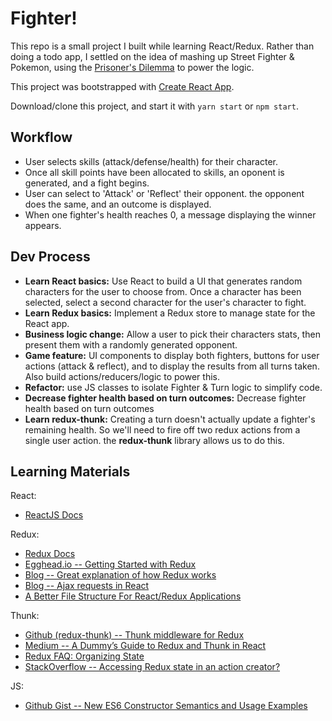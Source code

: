 # Fighter!

This repo is a small project I built while learning React/Redux. Rather than doing a todo app, I settled on the idea of mashing up Street Fighter & Pokemon, using the [Prisoner's Dilemma](https://en.wikipedia.org/wiki/Prisoner%27s_dilemma) to power the logic.

This project was bootstrapped with [Create React App](https://github.com/facebookincubator/create-react-app).

Download/clone this project, and start it with `yarn start` or `npm start`.

## Workflow

 - User selects skills (attack/defense/health) for their character.
 - Once all skill points have been allocated to skills, an oponent is generated, and a fight begins.
 - User can select to 'Attack' or 'Reflect' their opponent. the opponent does the same, and an outcome is displayed.
 - When one fighter's health reaches 0, a message displaying the winner appears.

## Dev Process
 
- **Learn React basics:** Use React to build a UI that generates random characters for the user to choose from. Once a character has been selected, select a second character for the user's character to fight.
- **Learn Redux basics:** Implement a Redux store to manage state for the React app.
- **Business logic change:** Allow a user to pick their characters stats, then present them with a randomly generated opponent.
- **Game feature:** UI components to display both fighters, buttons for user actions (attack & reflect), and to display the results from all turns taken. Also build actions/reducers/logic to power this.
- **Refactor:** use JS classes to isolate Fighter & Turn logic to simplify code.
- **Decrease fighter health based on turn outcomes:** Decrease fighter health based on turn outcomes
- **Learn redux-thunk:** Creating a turn doesn't actually update a fighter's remaining health. So we'll need to fire off two redux actions from a single user action. the **redux-thunk** library allows us to do this.

## Learning Materials

React:
- [ReactJS Docs](https://reactjs.org/docs/installation.html)


Redux:

- [Redux Docs](http://redux.js.org/docs/basics/)
- [Egghead.io -- Getting Started with Redux](https://egghead.io/courses/getting-started-with-redux)
- [Blog -- Great explanation of how Redux works](http://www.youhavetolearncomputers.com/blog/2015/9/15/a-conceptual-overview-of-redux-or-how-i-fell-in-love-with-a-javascript-state-container)
- [Blog -- Ajax requests in React](https://daveceddia.com/ajax-requests-in-react/)
- [A Better File Structure For React/Redux Applications](https://marmelab.com/blog/2015/12/17/react-directory-structure.html)


Thunk:

- [Github (redux-thunk) -- Thunk middleware for Redux](https://github.com/gaearon/redux-thunk)
- [Medium -- A Dummy’s Guide to Redux and Thunk in React](https://medium.com/@stowball/a-dummys-guide-to-redux-and-thunk-in-react-d8904a7005d3)
- [Redux FAQ: Organizing State](https://redux.js.org/docs/faq/OrganizingState.html)
- [StackOverflow -- Accessing Redux state in an action creator?](https://stackoverflow.com/questions/35667249/accessing-redux-state-in-an-action-creator)


JS:

- [Github Gist -- New ES6 Constructor Semantics and Usage Examples](https://gist.github.com/allenwb/53927e46b31564168a1d)